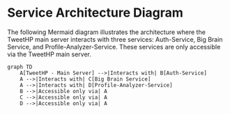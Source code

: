 # Service Architecture Diagram

The following Mermaid diagram illustrates the architecture where the TweetHP main server interacts with three services: Auth-Service, Big Brain Service, and Profile-Analyzer-Service. These services are only accessible via the TweetHP main server.

```mermaid
graph TD
    A[TweetHP - Main Server] -->|Interacts with| B[Auth-Service]
    A -->|Interacts with| C[Big Brain Service]
    A -->|Interacts with| D[Profile-Analyzer-Service]
    B -->|Accessible only via| A
    C -->|Accessible only via| A
    D -->|Accessible only via| A
```